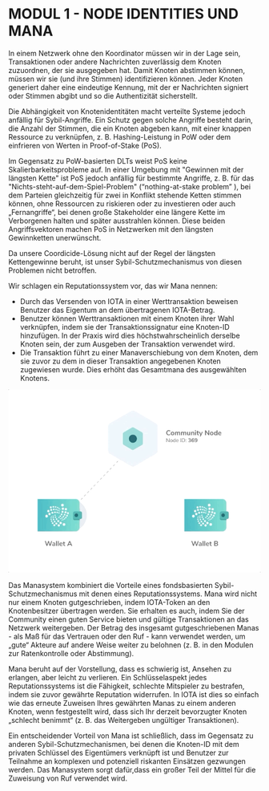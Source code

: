 # MODUL 1  - NODE IDENTITIES UND MANA

In einem Netzwerk ohne den Koordinator müssen wir in der Lage sein, Transaktionen oder andere Nachrichten zuverlässig dem Knoten zuzuordnen, der sie ausgegeben hat. Damit Knoten abstimmen können, müssen wir sie (und ihre Stimmen) identifizieren können. Jeder Knoten generiert daher eine eindeutige Kennung, mit der er Nachrichten signiert oder Stimmen abgibt und so die Authentizität sicherstellt.

Die Abhängigkeit von Knotenidentitäten macht verteilte Systeme jedoch anfällig für Sybil-Angriffe. Ein Schutz gegen solche Angriffe besteht darin, die Anzahl der Stimmen, die ein Knoten abgeben kann, mit einer knappen Ressource zu verknüpfen, z. B. Hashing-Leistung in PoW oder dem einfrieren von Werten in Proof-of-Stake (PoS).

Im Gegensatz zu PoW-basierten DLTs weist PoS keine Skalierbarkeitsprobleme auf. In einer Umgebung mit "Gewinnen mit der längsten Kette" ist PoS jedoch anfällig für bestimmte Angriffe, z. B. für das "Nichts-steht-auf-dem-Spiel-Problem" (“nothing-at-stake problem” ), bei dem Parteien gleichzeitig für zwei in Konflikt stehende Ketten stimmen können, ohne Ressourcen zu riskieren oder zu investieren oder auch „Fernangriffe“, bei denen große Stakeholder eine längere Kette im Verborgenen halten und später ausstrahlen können. Diese beiden Angriffsvektoren machen PoS in Netzwerken mit den längsten Gewinnketten unerwünscht.

Da unsere Coordicide-Lösung nicht auf der Regel der längsten Kettengewinne beruht, ist unser Sybil-Schutzmechanismus von diesen Problemen nicht betroffen.

Wir schlagen ein Reputationssystem vor, das wir Mana nennen:

- Durch das Versenden von IOTA in einer Werttransaktion beweisen Benutzer das Eigentum an dem übertragenen IOTA-Betrag.
- Benutzer können Werttransaktionen mit einem Knoten ihrer Wahl verknüpfen, indem sie der Transaktionssignatur eine Knoten-ID hinzufügen. In der Praxis wird dies höchstwahrscheinlich derselbe Knoten sein, der zum Ausgeben der Transaktion verwendet wird.
- Die Transaktion führt zu einer Manaverschiebung von dem Knoten, dem sie zuvor zu dem in dieser Transaktion angegebenen Knoten zugewiesen wurde. Dies erhöht das Gesamtmana des ausgewählten Knotens.

![04_1_mana](assets/04_1_mana.gif)


Das Manasystem kombiniert die Vorteile eines fondsbasierten Sybil-Schutzmechanismus mit denen eines Reputationssystems. Mana wird nicht nur einem Knoten gutgeschrieben, indem IOTA-Token an den Knotenbesitzer übertragen werden. Sie erhalten es auch, indem Sie der Community einen guten Service bieten und gültige Transaktionen an das Netzwerk weitergeben. Der Betrag des insgesamt gutgeschriebenen Manas - als Maß für das Vertrauen oder den Ruf - kann verwendet werden, um „gute“ Akteure auf andere Weise weiter zu belohnen (z. B. in den Modulen zur Ratenkontrolle oder Abstimmung).

Mana beruht auf der Vorstellung, dass es schwierig ist, Ansehen zu erlangen, aber leicht zu verlieren. Ein Schlüsselaspekt jedes Reputationssystems ist die Fähigkeit, schlechte Mitspieler zu bestrafen, indem sie zuvor gewährte Reputation widerrufen. In IOTA ist dies so einfach wie das erneute Zuweisen Ihres gewährten Manas zu einem anderen Knoten, wenn festgestellt wird, dass sich Ihr derzeit bevorzugter Knoten „schlecht benimmt“ (z. B. das Weitergeben ungültiger Transaktionen).

Ein entscheidender Vorteil von Mana ist schließlich, dass im Gegensatz zu anderen Sybil-Schutzmechanismen, bei denen die Knoten-ID mit dem privaten Schlüssel des Eigentümers verknüpft ist und Benutzer zur Teilnahme an komplexen und potenziell riskanten Einsätzen gezwungen werden. Das Manasystem sorgt dafür,dass ein großer Teil der Mittel für die Zuweisung von Ruf verwendet wird.